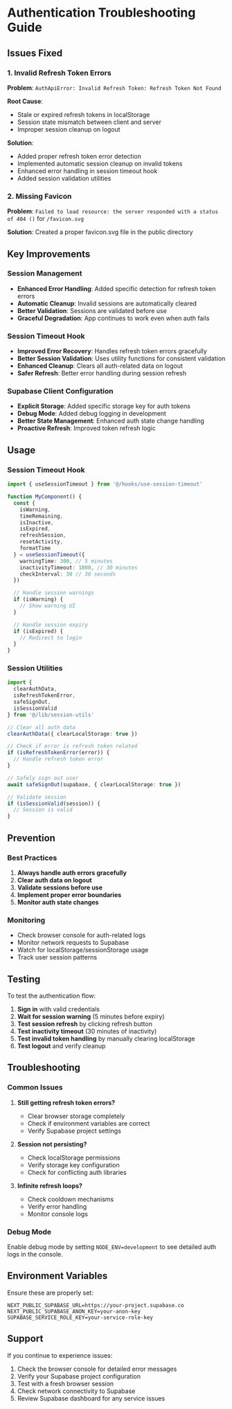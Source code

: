 # Authentication Troubleshooting Guide

## Issues Fixed

### 1. Invalid Refresh Token Errors
**Problem**: `AuthApiError: Invalid Refresh Token: Refresh Token Not Found`

**Root Cause**: 
- Stale or expired refresh tokens in localStorage
- Session state mismatch between client and server
- Improper session cleanup on logout

**Solution**:
- Added proper refresh token error detection
- Implemented automatic session cleanup on invalid tokens
- Enhanced error handling in session timeout hook
- Added session validation utilities

### 2. Missing Favicon
**Problem**: `Failed to load resource: the server responded with a status of 404 ()` for `/favicon.svg`

**Solution**: Created a proper favicon.svg file in the public directory

## Key Improvements

### Session Management
- **Enhanced Error Handling**: Added specific detection for refresh token errors
- **Automatic Cleanup**: Invalid sessions are automatically cleared
- **Better Validation**: Sessions are validated before use
- **Graceful Degradation**: App continues to work even when auth fails

### Session Timeout Hook
- **Improved Error Recovery**: Handles refresh token errors gracefully
- **Better Session Validation**: Uses utility functions for consistent validation
- **Enhanced Cleanup**: Clears all auth-related data on logout
- **Safer Refresh**: Better error handling during session refresh

### Supabase Client Configuration
- **Explicit Storage**: Added specific storage key for auth tokens
- **Debug Mode**: Added debug logging in development
- **Better State Management**: Enhanced auth state change handling
- **Proactive Refresh**: Improved token refresh logic

## Usage

### Session Timeout Hook
```typescript
import { useSessionTimeout } from '@/hooks/use-session-timeout'

function MyComponent() {
  const {
    isWarning,
    timeRemaining,
    isInactive,
    isExpired,
    refreshSession,
    resetActivity,
    formatTime
  } = useSessionTimeout({
    warningTime: 300, // 5 minutes
    inactivityTimeout: 1800, // 30 minutes
    checkInterval: 30 // 30 seconds
  })

  // Handle session warnings
  if (isWarning) {
    // Show warning UI
  }

  // Handle session expiry
  if (isExpired) {
    // Redirect to login
  }
}
```

### Session Utilities
```typescript
import { 
  clearAuthData, 
  isRefreshTokenError, 
  safeSignOut, 
  isSessionValid 
} from '@/lib/session-utils'

// Clear all auth data
clearAuthData({ clearLocalStorage: true })

// Check if error is refresh token related
if (isRefreshTokenError(error)) {
  // Handle refresh token error
}

// Safely sign out user
await safeSignOut(supabase, { clearLocalStorage: true })

// Validate session
if (isSessionValid(session)) {
  // Session is valid
}
```

## Prevention

### Best Practices
1. **Always handle auth errors gracefully**
2. **Clear auth data on logout**
3. **Validate sessions before use**
4. **Implement proper error boundaries**
5. **Monitor auth state changes**

### Monitoring
- Check browser console for auth-related logs
- Monitor network requests to Supabase
- Watch for localStorage/sessionStorage usage
- Track user session patterns

## Testing

To test the authentication flow:

1. **Sign in** with valid credentials
2. **Wait for session warning** (5 minutes before expiry)
3. **Test session refresh** by clicking refresh button
4. **Test inactivity timeout** (30 minutes of inactivity)
5. **Test invalid token handling** by manually clearing localStorage
6. **Test logout** and verify cleanup

## Troubleshooting

### Common Issues

1. **Still getting refresh token errors?**
   - Clear browser storage completely
   - Check if environment variables are correct
   - Verify Supabase project settings

2. **Session not persisting?**
   - Check localStorage permissions
   - Verify storage key configuration
   - Check for conflicting auth libraries

3. **Infinite refresh loops?**
   - Check cooldown mechanisms
   - Verify error handling
   - Monitor console logs

### Debug Mode

Enable debug mode by setting `NODE_ENV=development` to see detailed auth logs in the console.

## Environment Variables

Ensure these are properly set:

```env
NEXT_PUBLIC_SUPABASE_URL=https://your-project.supabase.co
NEXT_PUBLIC_SUPABASE_ANON_KEY=your-anon-key
SUPABASE_SERVICE_ROLE_KEY=your-service-role-key
```

## Support

If you continue to experience issues:

1. Check the browser console for detailed error messages
2. Verify your Supabase project configuration
3. Test with a fresh browser session
4. Check network connectivity to Supabase
5. Review Supabase dashboard for any service issues
